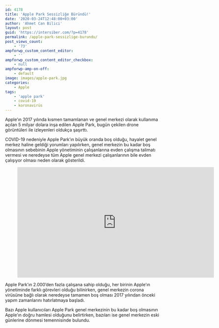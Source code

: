 ```yaml
---
id: 4178
title: 'Apple Park Sessizliğe Büründü!'
date: '2020-03-24T12:48:00+03:00'
author: 'Ahmet Can Bilici'
layout: post
guid: 'https://intersiber.com/?p=4178'
permalink: /apple-park-sessizlige-burundu/
post_views_count:
    - '73'
ampforwp_custom_content_editor:
    - ''
ampforwp_custom_content_editor_checkbox:
    - null
ampforwp-amp-on-off:
    - default
image: images/apple-park.jpg
categories:
    - Apple
tags:
    - 'apple park'
    - covid-19
    - koronavirüs
---
```


Apple’ın 2017 yılında kısmen tamamlanan ve genel merkezi olarak kullanıma açılan 5 milyar dolara inşa edilen Apple Park, bugün çekilen drone görüntüleri ile izleyenleri oldukça şaşırttı.

COVID-19 nedeniyle Apple Park’ın büyük oranda boş olduğu, hayalet genel merkez haline geldiği yorumları yapılırken, genel merkezin bu kadar boş olmasının sebebinin Apple yönetiminin çalışanlarına evden çalışma talimatı vermesi ve neredeyse tüm Apple genel merkezi çalışanlarının bile evden çalışıyor olması neden olarak gösterildi.

<figure class="wp-block-embed-youtube wp-block-embed is-type-video is-provider-youtube wp-embed-aspect-16-9 wp-has-aspect-ratio"><div class="wp-block-embed__wrapper"><span class="embed-youtube" style="text-align:center; display: block;"><iframe allowfullscreen="true" class="youtube-player" height="360" src="https://www.youtube.com/embed/TXUIN_p3VCI?version=3&rel=1&fs=1&autohide=2&showsearch=0&showinfo=1&iv_load_policy=1&wmode=transparent" style="border:0;" width="640"></iframe></span></div></figure>Apple Park’ın 2.000’den fazla çalışana sahip olduğu, her birinin Apple’ın yönetiminde farklı görevleri olduğu bilinirken, genel merkezin corona virüsüne bağlı olarak neredeyse tamamen boş olması 2017 yılından önceki yapım zamanlarını hatırlatmaya başladı.

Bazı Apple kullanıcıları Apple Park genel merkezinin bu kadar boş olmasının Apple’ın doğru hamlesi olduğunu belirtirken, bazıları ise genel merkezin eski günlerine dönmesi temennisinde bulundu.